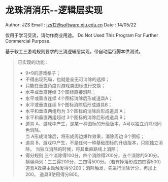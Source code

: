 龙珠消消乐--逻辑层实现
=============================================

Author: JZS
Email : jzs12@software.nju.edu.cn
Date  : 14/05/22

仅用于学习交流，请勿作商业用途。
Do Not Used This Program For Further Commercial Purpose.

基于软工三游戏规则要求的三消逻辑层实现，带自动运行脚本供测试。

>已实现的功能：
>+ 9*9的游戏格子；
>+ 不得出现死局，也就是全无可消除的选择；
>+ 只能在垂直角度对游戏类图标进行交换； 
>+ 水平或垂直连续 3个图标直接消除；
>+ 水平或垂直连续 4个图标消除后形成道具A；
>+ 水平或垂直连续 5个图标消除后形成道具B；
>+ 水平和垂直两组均为 3个图标的消除后形成道具 A；
>+ 水平和垂直两组超过 3个图标的消除后形成道具 B；
>+ 道具 A，游戏中产生，是某一种图标的升级版本，A可以独立消除也同色消除。        
>  当 A形成消除后，将形成周边爆炸效果，消除周边 8个图标；
>+ 道具 B，游戏中产生，不是任何一种基础图标的升级版本，只能独立消除，
>  当独立消除的时候，将其垂直路线上消除；
>+ 得分规则
>  三个消除得100分，四个消除得200分，五个消除的500分。
>  横竖两列：三三得200分，三四得500分。（若有掉落形成四四得500）
>  道具A效果主动触发得分200；消除触发，先进行消除计分，再加上200。
>  道具B使用得分800。
